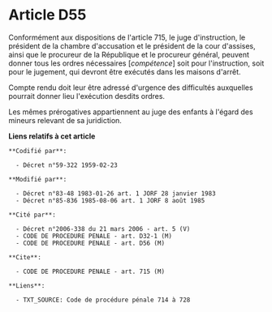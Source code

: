 # Article D55

Conformément aux dispositions de l'article 715, le juge d'instruction, le président de la chambre d'accusation et le
président de la cour d'assises, ainsi que le procureur de la République et le procureur général, peuvent donner tous les
ordres nécessaires [*compétence*] soit pour l'instruction, soit pour le jugement, qui devront être exécutés dans les maisons
d'arrêt. 

Compte rendu doit leur être adressé d'urgence des difficultés auxquelles pourrait donner lieu l'exécution desdits ordres. 

Les mêmes prérogatives appartiennent au juge des enfants à l'égard des mineurs relevant de sa juridiction.

**Liens relatifs à cet article**

	**Codifié par**:

	  - Décret n°59-322 1959-02-23

	**Modifié par**:

	  - Décret n°83-48 1983-01-26 art. 1 JORF 28 janvier 1983
	  - Décret n°85-836 1985-08-06 art. 1 JORF 8 août 1985

	**Cité par**:

	  - Décret n°2006-338 du 21 mars 2006 - art. 5 (V)
	  - CODE DE PROCEDURE PENALE - art. D32-1 (M)
	  - CODE DE PROCEDURE PENALE - art. D56 (M)

	**Cite**:

	  - CODE DE PROCEDURE PENALE - art. 715 (M)

	**Liens**:

	  - TXT_SOURCE: Code de procédure pénale 714 à 728
